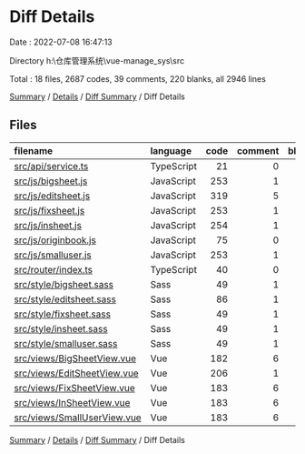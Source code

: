 # Diff Details

Date : 2022-07-08 16:47:13

Directory h:\\仓库管理系统\\vue-manage_sys\\src

Total : 18 files,  2687 codes, 39 comments, 220 blanks, all 2946 lines

[Summary](results.md) / [Details](details.md) / [Diff Summary](diff.md) / Diff Details

## Files
| filename | language | code | comment | blank | total |
| :--- | :--- | ---: | ---: | ---: | ---: |
| [src/api/service.ts](/src/api/service.ts) | TypeScript | 21 | 0 | 3 | 24 |
| [src/js/bigsheet.js](/src/js/bigsheet.js) | JavaScript | 253 | 1 | 18 | 272 |
| [src/js/editsheet.js](/src/js/editsheet.js) | JavaScript | 319 | 5 | 21 | 345 |
| [src/js/fixsheet.js](/src/js/fixsheet.js) | JavaScript | 253 | 1 | 18 | 272 |
| [src/js/insheet.js](/src/js/insheet.js) | JavaScript | 254 | 1 | 18 | 273 |
| [src/js/originbook.js](/src/js/originbook.js) | JavaScript | 75 | 0 | 2 | 77 |
| [src/js/smalluser.js](/src/js/smalluser.js) | JavaScript | 253 | 1 | 18 | 272 |
| [src/router/index.ts](/src/router/index.ts) | TypeScript | 40 | 0 | 0 | 40 |
| [src/style/bigsheet.sass](/src/style/bigsheet.sass) | Sass | 49 | 1 | 12 | 62 |
| [src/style/editsheet.sass](/src/style/editsheet.sass) | Sass | 86 | 1 | 12 | 99 |
| [src/style/fixsheet.sass](/src/style/fixsheet.sass) | Sass | 49 | 1 | 12 | 62 |
| [src/style/insheet.sass](/src/style/insheet.sass) | Sass | 49 | 1 | 12 | 62 |
| [src/style/smalluser.sass](/src/style/smalluser.sass) | Sass | 49 | 1 | 12 | 62 |
| [src/views/BigSheetView.vue](/src/views/BigSheetView.vue) | Vue | 182 | 6 | 12 | 200 |
| [src/views/EditSheetView.vue](/src/views/EditSheetView.vue) | Vue | 206 | 1 | 14 | 221 |
| [src/views/FixSheetView.vue](/src/views/FixSheetView.vue) | Vue | 183 | 6 | 12 | 201 |
| [src/views/InSheetView.vue](/src/views/InSheetView.vue) | Vue | 183 | 6 | 12 | 201 |
| [src/views/SmallUserView.vue](/src/views/SmallUserView.vue) | Vue | 183 | 6 | 12 | 201 |

[Summary](results.md) / [Details](details.md) / [Diff Summary](diff.md) / Diff Details